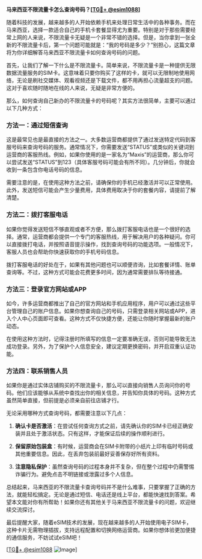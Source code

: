 **马来西亚不限流量卡怎么查询号码？[[TG💪+ @esim1088](https://t.me/s/esim1088)]**

随着科技的发展，越来越多的人开始依赖手机来处理日常生活中的各种事务。而在马来西亚，选择一款适合自己的手机卡套餐显得尤为重要。特别是对于那些需要经常上网的人来说，不限流量卡无疑是一个非常不错的选择。但是，当你拿到一张全新的不限流量卡后，第一个问题可能就是：“我的号码是多少？”别担心，这篇文章将为你详细解答马来西亚不限流量卡如何查询号码的问题。

首先，让我们了解一下什么是不限流量卡。简单来说，不限流量卡是一种提供无限数据流量服务的SIM卡。这意味着只要你购买了这样的卡，就可以无限制地使用网络，无论是刷社交媒体、观看视频还是下载文件，都不用再担心流量超支的问题。这对于喜欢随时随地在线的人来说，无疑是非常方便的。

那么，如何查询自己新办的不限流量卡的号码呢？其实方法很简单，主要可以通过以下几种方式：

### 方法一：通过短信查询

这是最常见也是最直接的方法之一。大多数运营商都提供了通过发送特定代码到客服号码来查询号码的服务。通常情况下，你需要发送“STATUS”或类似的关键词到运营商的客服热线。例如，如果你使用的是一家名为“Maxis”的运营商，那么你可以尝试发送“STATUS”到123（具体客服号码可能会有所不同）。几分钟后，你就会收到一条包含你电话号码的信息。

需要注意的是，在使用这种方法之前，请确保你的手机已经激活并可以正常使用。此外，发送短信可能会产生少量费用，具体费用取决于你的套餐内容，请提前了解清楚。

### 方法二：拨打客服电话

如果你觉得发送短信不够直观或者不方便，那么拨打客服电话也是一个很好的选择。通常，运营商都会提供一个专门的客服热线，用于解决用户的各种疑问。你可以直接拨打电话，并按照语音提示操作，找到查询号码的功能选项。一般情况下，客服人员也会帮助你快速获取你的手机号码信息。

拨打客服电话的好处在于，如果有其他问题也可以顺便咨询，比如套餐详情、账单查询等。不过，这种方式可能会花费更多时间，因为通常需要排队等待接通。

### 方法三：登录官方网站或APP

如今，许多运营商都推出了自己的官方网站和手机应用程序，用户可以通过这些平台管理自己的账户信息。如果你想查询自己的号码，只需登录相关网站或APP，进入个人中心页面即可查看。这种方式不仅快捷方便，还能让你随时掌握最新的账户动态。

在使用这种方法时，记得注册时所填写的信息一定要准确无误，否则可能导致无法成功登录。另外，为了保护个人信息安全，建议定期更换密码，并开启双重认证功能。

### 方法四：联系销售人员

如果你是通过实体店铺购买的不限流量卡，那么可以直接向销售人员询问你的号码。他们应该能够从系统中查找出你的相关信息，并告知你具体的号码。这种方式虽然简单直接，但前提是必须亲自前往店铺才行。

无论采用哪种方式查询号码，都需要注意以下几点：

1. **确认卡是否激活**：在尝试任何查询方式之前，请先确认你的SIM卡已经正确安装并且处于激活状态。只有这样，才能保证后续的操作顺利进行。
   
2. **保留原始包装盒**：有时候，运营商会在SIM卡附带的小纸片上印有临时号码或其他重要信息。因此，在丢弃包装前最好妥善保存好所有资料。
    
3. **注意隐私保护**：虽然查询号码的过程本身并不复杂，但在整个过程中仍需警惕诈骗行为。避免点击不明链接或泄露过多个人信息。

总结起来，马来西亚的不限流量卡查询号码并不是什么难事，只要掌握了正确的方法，就能轻松搞定。无论是通过短信、电话还是线上平台，都能快速找到答案。希望本文能对你有所帮助！如果你还有其他关于马来西亚不限流量卡的问题，欢迎继续交流探讨。

最后提醒大家，随着eSIM技术的发展，现在越来越多的人开始使用电子SIM卡，这种卡片无需物理插拔，支持远程配置和切换网络运营商。如果你想体验更加便捷的通信服务，不妨试试eSIM吧！

[[TG💪+ @esim1088](https://t.me/s/esim1088) ![Image](https://i.postimg.cc/4NQfJmqS/Snipaste-2025-05-13-00-14-12.png)]
